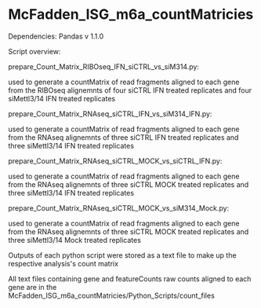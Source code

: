 # McFadden_ISG_m6a_countMatricies

Dependencies: Pandas v 1.1.0

Script overview:

prepare_Count_Matrix_RIBOseq_IFN_siCTRL_vs_siM314.py:

  used to generate a countMatrix of read fragments aligned to each gene from the RIBOseq alignemnts of 
  four siCTRL IFN treated replicates and four siMettl3/14 IFN treated replicates

prepare_Count_Matrix_RNAseq_siCTRL_IFN_vs_siM314_IFN.py:

  used to generate a countMatrix of read fragments aligned to each gene from the RNAseq alignemnts of 
  three siCTRL IFN treated replicates and three siMettl3/14 IFN treated replicates

prepare_Count_Matrix_RNAseq_siCTRL_MOCK_vs_siCTRL_IFN.py:

  used to generate a countMatrix of read fragments aligned to each gene from the RNAseq alignemnts of 
  three siCTRL MOCK treated replicates and three siMettl3/14 IFN treated replicates

prepare_Count_Matrix_RNAseq_siCTRL_MOCK_vs_siM314_Mock.py:

  used to generate a countMatrix of read fragments aligned to each gene from the RNAseq alignemnts of 
  three siCTRL MOCK treated replicates and three siMettl3/14 Mock treated replicates
  
  
 
  
Outputs of each python script were stored as a text file to make up the respective analysis's count matrix

All text files containing gene and featureCounts raw counts aligned to each gene are in the McFadden_ISG_m6a_countMatricies/Python_Scripts/count_files
